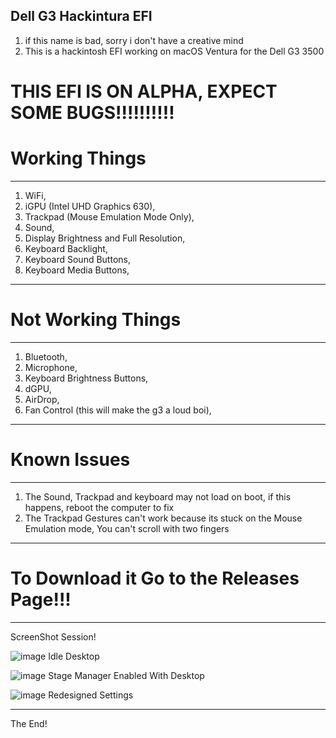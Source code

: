 ## Dell G3 Hackintura EFI
1. if this name is bad, sorry i don't have a creative mind
2. This is a hackintosh EFI working on macOS Ventura for the Dell G3 3500

# THIS EFI IS ON ALPHA, EXPECT SOME BUGS!!!!!!!!!!


# Working Things
____________________
1. WiFi,
2. iGPU (Intel UHD Graphics 630),
3. Trackpad (Mouse Emulation Mode Only),
4. Sound,
5. Display Brightness and Full Resolution,
6. Keyboard Backlight,
7. Keyboard Sound Buttons,
8. Keyboard Media Buttons,
____________________

# Not Working Things
____________________
1. Bluetooth,
2. Microphone,
3. Keyboard Brightness Buttons,
4. dGPU,
5. AirDrop,
6. Fan Control (this will make the g3 a loud boi),
____________________

# Known Issues
____________________
1. The Sound, Trackpad and keyboard may not load on boot, if this happens, reboot the computer to fix
2. The Trackpad Gestures can't work because its stuck on the Mouse Emulation mode, You can't scroll with two fingers
____________________

# To Download it Go to the Releases Page!!!

____________________

ScreenShot Session!

![image](https://user-images.githubusercontent.com/85531638/205419150-0ed26e28-cdc0-40e2-902f-332aae97247e.png)
Idle Desktop

![image](https://user-images.githubusercontent.com/85531638/205419275-74183809-6de6-4717-a9f7-9798e5ddec74.png)
Stage Manager Enabled With Desktop

![image](https://user-images.githubusercontent.com/85531638/205419325-7526b021-a3b5-4722-b3ad-18a218eff913.png)
Redesigned Settings
____________________

The End!
